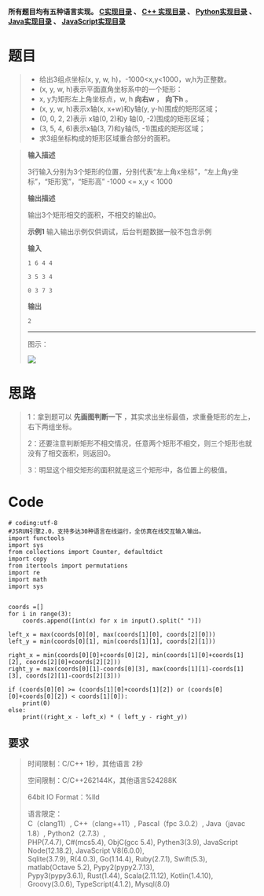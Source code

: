 **所有题目均有五种语言实现。
**[C实现目录](https://renjie.blog.csdn.net/article/details/129190260 "C实现目录")** 、
**[C++ 实现目录](https://blog.csdn.net/misayaaaaa/category_12036814.html "C++
实现目录")** 、
**[Python实现目录](https://blog.csdn.net/misayaaaaa/category_12111005.html
"Python实现目录")** 、
**[Java实现目录](https://blog.csdn.net/misayaaaaa/category_12111006.html
"Java实现目录")** 、
**[JavaScript实现目录](https://blog.csdn.net/misayaaaaa/category_12199270.html
"JavaScript实现目录")****

# 题目

>   * 给出3组点坐标(x, y, w, h)，-1000<x,y<1000，w,h为正整数。
>   * (x, y, w, h)表示平面直角坐标系中的一个矩形：
>   * x, y为矩形左上角坐标点，w, h **向右w** ， **向下h** 。
>   * (x, y, w, h)表示x轴(x, x+w)和y轴(y, y-h)围成的矩形区域；
>   * (0, 0, 2, 2)表示 x轴(0, 2)和y 轴(0, -2)围成的矩形区域；
>   * (3, 5, 4, 6)表示x轴(3, 7)和y轴(5, -1)围成的矩形区域；
>   * 求3组坐标构成的矩形区域重合部分的面积。
>

>
> **输入描述**
>
> 3行输入分别为3个矩形的位置，分别代表“左上角x坐标”，“左上角y坐标”，“矩形宽”，“矩形高” -1000 <= x,y < 1000
>
> **输出描述**
>
> 输出3个矩形相交的面积，不相交的输出0。
>
> **示例1** 输入输出示例仅供调试，后台判题数据一般不包含示例
>
> **输入**
>
> `1 6 4 4`
>
> `3 5 3 4`
>
> `0 3 7 3`
>
> **输出**
>
> `2`
>
> * * *
>
> 图示：
>
> ![](https://img-blog.csdnimg.cn/1eb6f491ef93464fa69c30a11bbcd965.png)

# 思路

> 1：拿到题可以 **先画图判断一下** ，其实求出坐标最值，求重叠矩形的左上，右下两组坐标。
>
> 2：还要注意判断矩形不相交情况，任意两个矩形不相交，则三个矩形也就没有了相交面积，则返回0。
>
> 3：明显这个相交矩形的面积就是这三个矩形中，各位置上的极值。

#

# Code

    
    
    # coding:utf-8
    #JSRUN引擎2.0，支持多达30种语言在线运行，全仿真在线交互输入输出。 
    import functools
    import sys
    from collections import Counter, defaultdict
    import copy
    from itertools import permutations
    import re
    import math
    import sys
    
    
    coords =[]
    for i in range(3):
        coords.append([int(x) for x in input().split(" ")])
    
    left_x = max(coords[0][0], max(coords[1][0], coords[2][0]))
    left_y = min(coords[0][1], min(coords[1][1], coords[2][1]))
    
    right_x = min(coords[0][0]+coords[0][2], min(coords[1][0]+coords[1][2], coords[2][0]+coords[2][2]))
    right_y = max(coords[0][1]-coords[0][3], max(coords[1][1]-coords[1][3], coords[2][1]-coords[2][3]))
    
    if (coords[0][0] >= (coords[1][0]+coords[1][2]) or (coords[0][0]+coords[0][2]) < coords[1][0]):
        print(0)
    else:
    	print((right_x - left_x) * ( left_y - right_y))
    

## 要求

> 时间限制：C/C++ 1秒，其他语言 2秒
>
> 空间限制：C/C++262144K，其他语言524288K
>
> 64bit IO Format：%lld
>
> 语言限定：  
>  C（clang11）, C++（clang++11）, Pascal（fpc 3.0.2）, Java（javac 1.8）,
> Python2（2.7.3）,  
>  PHP(7.4.7), C#(mcs5.4), ObjC(gcc 5.4), Pythen3(3.9), JavaScript
> Node(12.18.2), JavaScript V8(6.0.0),  
>  Sqlite(3.7.9), R(4.0.3), Go(1.14.4), Ruby(2.7.1), Swift(5.3), matlab(Octave
> 5.2), Pypy2(pypy2.7.13),  
>  Pypy3(pypy3.6.1), Rust(1.44), Scala(2.11.12), Kotlin(1.4.10),
> Groovy(3.0.6), TypeScript(4.1.2), Mysql(8.0)

